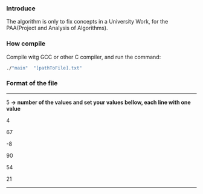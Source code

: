 
### Introduce
The algorithm is only to fix concepts in a University Work, for the PAA(Project and Analysis of Algorithms).

### How compile
Compile witg GCC or other C compiler, and run the command:
```bash
./"main"  "[pathToFile].txt"
```
### Format of the file
---
5 **-> number of the values and set your values bellow, each line with one value**

4

67

-8

90

54

21

----